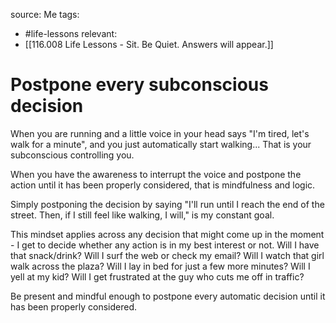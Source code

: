 source: Me
tags:
- #life-lessons 
relevant:
- [[116.008 Life Lessons - Sit. Be Quiet. Answers will appear.]]

# Postpone every subconscious decision

When you are running and a little voice in your head says "I'm tired, let's walk for a minute", and you just automatically start walking... That is your subconscious controlling you. 

When you have the awareness to interrupt the voice and postpone the action until it has been properly considered, that is mindfulness and logic. 

Simply postponing the decision by saying "I'll run until I reach the end of the street. Then, if I still feel like walking, I will," is my constant goal. 

This mindset applies across any decision that might come up in the moment - I get to decide whether any action is in my best interest or not. Will I have that snack/drink? Will I surf the web or check my email? Will I watch that girl walk across the plaza? Will I lay in bed for just a few more minutes? Will I yell at my kid? Will I get frustrated at the guy who cuts me off in traffic?

Be present and mindful enough to postpone every automatic decision until it has been properly considered. 
